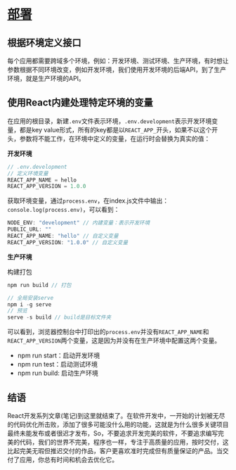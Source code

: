 
# [部署](#部署)

## 根据环境定义接口

每个应用都需要跨域多个环境，例如：开发环境、测试环境、生产环境，有时想让参数根据不同环境改变，例如开发环境，我们使用开发环境的后端API，到了生产环境，就是生产环境的API。

## 使用React内建处理特定环境的变量

在应用的根目录，新建`.env`文件表示环境，`.env.development`表示开发环境变量，都是key value形式，所有的key都是以`REACT_APP_`开头，如果不以这个开头，参数将不能工作，在环境中定义的变量，在运行时会替换为真实的值：

**开发环境**

```javascript
// .env.development
// 定义环境变量
REACT_APP_NAME = hello
REACT_APP_VERSION = 1.0.0
```

获取环境变量，通过`process.env`，在index.js文件中输出：`console.log(process.env)`，可以看到：

```javascript
NODE_ENV: "development" // 内建变量：表示开发环境
PUBLIC_URL: ""
REACT_APP_NAME: "hello" // 自定义变量
REACT_APP_VERSION: "1.0.0" // 自定义变量
```

**生产环境**

构建打包

```javascript
npm run build // 打包

// 全局安装serve 
npm i -g serve
// 预览
serve -s build // build是目标文件夹
```

可以看到，浏览器控制台中打印出的`process.env`并没有`REACT_APP_NAME`和`REACT_APP_VERSION`两个变量，这是因为并没有在生产环境中配置这两个变量。

- npm run start：启动开发环境
- npm run test：启动测试环境
- npm run build: 启动生产环境


## 结语

React开发系列文章(笔记)到这里就结束了。在软件开发中，一开始的计划被无尽的代码优化所击败，添加了很多可能没什么用的功能，这就是为什么很多关键项目最终未能发布或者很迟才发布，So，不要追求开发完美的软件，不要追求编写完美的代码，我们的世界不完美，程序也一样，专注于高质量的应用，按时交付，这比起完美无瑕但推迟交付的作品，客户更喜欢准时完成但有质量保证的产品。当交付了应用，你总有时间和机会去优化它。